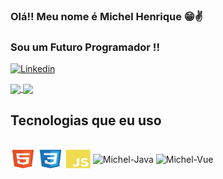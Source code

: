 ### Olá!! Meu nome é Michel Henrique 😁✌️

### Sou um Futuro Programador !!

[![Linkedin](https://img.shields.io/badge/LinkedIn-0077B5?style=for-the-badge&logo=linkedin&logoColor=white)](https://www.linkedin.com/in/michel-henrique-costa/)


<a href="https://github.com/MichelHSC/convoychat">
  <img height=180 align="center" src="https://github-readme-stats.vercel.app/api/top-langs?username=MichelHSC&layout=compact&langs_count=8&card_width=320&theme=dark" />
</a>
<a href="https://github.com/MichelHSC/github-readme-stats&theme=dark">
  <img height=180 align="center" src="https://github-readme-stats.vercel.app/api?username=MichelHSC&theme=dark" />
</a>



## Tecnologias que eu uso

<div style="display: inline_block"><br>
  
  <img align="center" alt="Michel-HTML" height="30" width="40" src="https://raw.githubusercontent.com/devicons/devicon/master/icons/html5/html5-original.svg">
  <img align="center" alt="Michel-CSS" height="30" width="40" src="https://raw.githubusercontent.com/devicons/devicon/master/icons/css3/css3-original.svg">
  <img align="center" alt="Michel-Js" height="30" width="40" src="https://raw.githubusercontent.com/devicons/devicon/master/icons/javascript/javascript-plain.svg">
  <img align="center" alt="Michel-Java" height="30" width="40" src="https://cdn.jsdelivr.net/gh/devicons/devicon/icons/java/java-original.svg" />
  <img align="center" alt="Michel-Vue" height="30" width="40" src="https://cdn.jsdelivr.net/gh/devicons/devicon/icons/java/vue-original.svg" />

  <p style="display: inline_block"></p>

</div>
